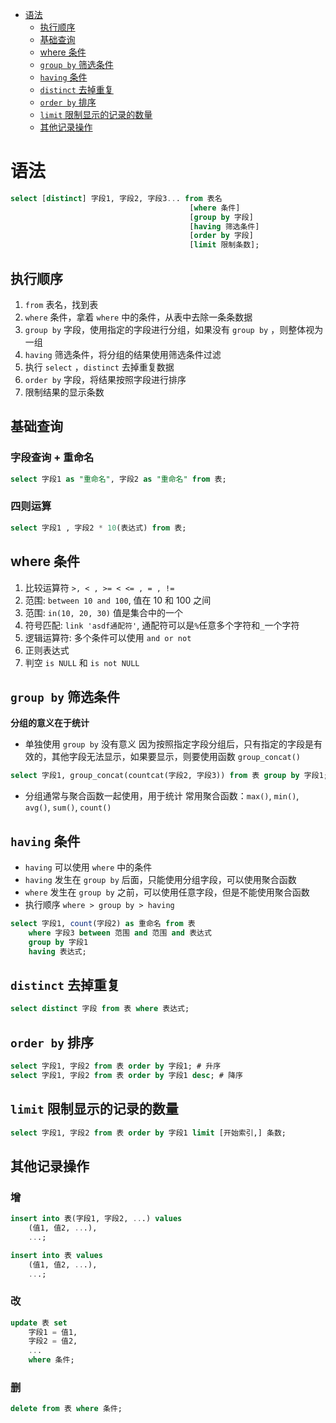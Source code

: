 - [语法](#语法)
  - [执行顺序](#执行顺序)
  - [基础查询](#基础查询)
  - [where 条件](#where-条件)
  - [`group by` 筛选条件](#group-by-筛选条件)
  - [`having` 条件](#having-条件)
  - [`distinct` 去掉重复](#distinct-去掉重复)
  - [`order by` 排序](#order-by-排序)
  - [`limit` 限制显示的记录的数量](#limit-限制显示的记录的数量)
  - [其他记录操作](#其他记录操作)

# 语法

``` SQL
select [distinct] 字段1, 字段2, 字段3... from 表名
                                        [where 条件]
                                        [group by 字段]
                                        [having 筛选条件]
                                        [order by 字段]
                                        [limit 限制条数];
```

## 执行顺序

1. `from` 表名，找到表
2. `where` 条件，拿着 `where` 中的条件，从表中去除一条条数据
3. `group by` 字段，使用指定的字段进行分组，如果没有 `group by` ，则整体视为一组
4. `having` 筛选条件，将分组的结果使用筛选条件过滤
5. 执行 `select` ，`distinct` 去掉重复数据
6. `order by` 字段，将结果按照字段进行排序
7. 限制结果的显示条数

## 基础查询
### 字段查询 + 重命名
``` SQL
select 字段1 as "重命名", 字段2 as "重命名" from 表;
```
### 四则运算
``` SQL
select 字段1 , 字段2 * 10(表达式) from 表;
```

## where 条件
1.  比较运算符 `>, < , >= < <= , = , !=`
2.  范围: `between 10 and 100`, 值在 10 和 100 之间
3.  范围: `in(10, 20, 30)` 值是集合中的一个
4.  符号匹配: `link 'asdf通配符'`, 通配符可以是`%`任意多个字符和`_`一个字符
5.  逻辑运算符: 多个条件可以使用 `and or not`
6.  正则表达式
7.  判空 `is NULL` 和 `is not NULL`

## `group by` 筛选条件
**分组的意义在于统计**
*   单独使用 `group by` 没有意义
    因为按照指定字段分组后，只有指定的字段是有效的，其他字段无法显示，如果要显示，则要使用函数 `group_concat()`
``` SQL
select 字段1, group_concat(countcat(字段2, 字段3)) from 表 group by 字段1;
```
*   分组通常与聚合函数一起使用，用于统计
    常用聚合函数：`max()`, `min()`, `avg()`, `sum()`, `count()`

## `having` 条件
*   `having` 可以使用 `where` 中的条件
*   `having` 发生在 `group by` 后面，只能使用分组字段，可以使用聚合函数
*   `where` 发生在 `group by` 之前，可以使用任意字段，但是不能使用聚合函数
*   执行顺序 `where > group by > having`
``` SQL
select 字段1, count(字段2) as 重命名 from 表
    where 字段3 between 范围 and 范围 and 表达式
    group by 字段1
    having 表达式;
```

## `distinct` 去掉重复
``` SQL
select distinct 字段 from 表 where 表达式;
```

## `order by` 排序
``` SQL
select 字段1, 字段2 from 表 order by 字段1; # 升序
select 字段1, 字段2 from 表 order by 字段1 desc; # 降序
```

## `limit` 限制显示的记录的数量
``` SQL
select 字段1, 字段2 from 表 order by 字段1 limit [开始索引,] 条数;
```

## 其他记录操作
### 增
``` SQL
insert into 表(字段1, 字段2, ...) values
    (值1, 值2, ...),
    ...;

insert into 表 values
    (值1, 值2, ...),
    ...;
```

### 改
``` SQL
update 表 set
    字段1 = 值1,
    字段2 = 值2,
    ...
    where 条件;
```

### 删
``` SQL
delete from 表 where 条件;
```